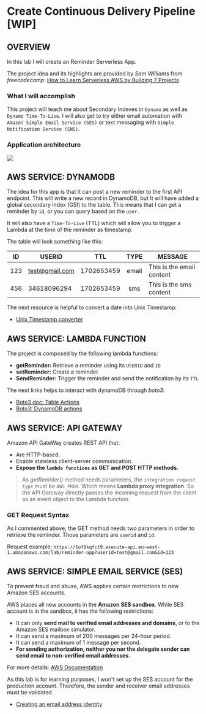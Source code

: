 # Create Continuous Delivery Pipeline [WIP]

## OVERVIEW

In this lab I will create an Reminder Serverless App.

The project idea and its highlights are provided by *Sam Williams* from *freecodecamp*: [How to Learn Serverless AWS by Building 7 Projects](https://www.freecodecamp.org/news/learn-serverless-aws-by-building-7-projects/)

### What I will accomplish

This project will teach me about Secondary Indexes in `Dynamo` as well as `Dynamo Time-To-Live`. I will also get to try either email automation with `Amazon Simple Email Service (SES)` or text messaging with `Simple Notification Service (SNS)`.

### Application architecture

![](https://www.freecodecamp.org/news/content/images/2022/08/ch4-reminder-app.drawio.png)

## AWS SERVICE: DYNAMODB

The idea for this app is that It can post a new reminder to the first API endpoint. This will write a new record in DynamoDB, but It will have added a global secondary index (GSI) to the table. This means that I can get a reminder by `id`, or you can query based on the `user`.

It will also have a `Time-To-Live` (TTL) which will allow you to trigger a Lambda at the time of the reminder as timestamp.

The table will look something like this:

| ID | USERID | TTL | TYPE | MESSAGE |
| --- | --- | --- | :---: | --- |
| 123 | test@gmail.com | 1702653459 | email | This is the email content |
| 456 | 34618096294 | 1702653459 | sms | This is the sms content |

The next resource is helpful to convert a date into Unix Timestamp:

- [Unix Timestamp converter](https://www.unixtimestamp.com/)

## AWS SERVICE: LAMBDA FUNCTION

The project is composed by the following lambda functions:

- **getReminder:** Retrieve a reminder using its `USERID` and `ID`
- **setReminder:** Create a reminder.
- **SendReminder:** Trigger the reminder and send the notification by its `TTL`

The next links helps to interact with dynamoDB through *boto3*:

- [Boto3 doc: Table Actions](https://boto3.amazonaws.com/v1/documentation/api/latest/reference/services/dynamodb/table/index.html#actions)
- [Boto3: DynamoDB actions](https://docs.aws.amazon.com/code-library/latest/ug/python_3_dynamodb_code_examples.html)

## AWS SERVICE: API GATEWAY

Amazon API GateWay creates REST API that:

- Are HTTP-based.
- Enable stateless client-server communication.
- **Expose the `lambda functions` as GET and POST HTTP methods.**

> As *getRemider()* method needs parameters, the `integration request type` must be `AWS_PROX`. Which means **Lambda proxy integration**. So the API Gateway directly passes the incoming request from the client as an event object to the Lambda function.

### GET Request Syntax

As I commented above, the GET method needs two parameters in order to retrieve the reminder. Those parameters are `userid` and `id`.

Request example: `https://1of8kqfct9.execute-api.eu-west-1.amazonaws.com/lab/reminder-app?userid=test@gmail.com&id=123`

## AWS SERVICE: SIMPLE EMAIL SERVICE (SES)

To prevent fraud and abuse, AWS applies certain restrictions to new Amazon SES accounts.

AWS places all new accounts in the **Amazon SES sandbox**. While SES account is in the sandbox, it has the following restrictions:

- It can only **send mail to verified email addresses and domains**, or to the Amazon SES mailbox simulator.
- It can send a maximum of 200 messages per 24-hour period.
- It can send a maximum of 1 message per second.
- **For sending authorization, neither you nor the delegate sender can send email to non-verified email addresses.**

For  more details: [AWS Documentation](https://docs.aws.amazon.com/ses/latest/dg/request-production-access.html?icmpid=docs_ses_console)

As this lab is for learning purposes, I won't set up the SES account for the production account. Therefore, the sender and receiver email addresses must be validated.

- [Creating an email address identity](https://docs.aws.amazon.com/ses/latest/dg/creating-identities.html#verify-email-addresses-procedure)
